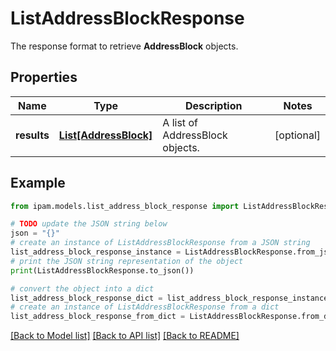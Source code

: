 # ListAddressBlockResponse

The response format to retrieve __AddressBlock__ objects.

## Properties

Name | Type | Description | Notes
------------ | ------------- | ------------- | -------------
**results** | [**List[AddressBlock]**](AddressBlock.md) | A list of AddressBlock objects. | [optional] 

## Example

```python
from ipam.models.list_address_block_response import ListAddressBlockResponse

# TODO update the JSON string below
json = "{}"
# create an instance of ListAddressBlockResponse from a JSON string
list_address_block_response_instance = ListAddressBlockResponse.from_json(json)
# print the JSON string representation of the object
print(ListAddressBlockResponse.to_json())

# convert the object into a dict
list_address_block_response_dict = list_address_block_response_instance.to_dict()
# create an instance of ListAddressBlockResponse from a dict
list_address_block_response_from_dict = ListAddressBlockResponse.from_dict(list_address_block_response_dict)
```
[[Back to Model list]](../README.md#documentation-for-models) [[Back to API list]](../README.md#documentation-for-api-endpoints) [[Back to README]](../README.md)


